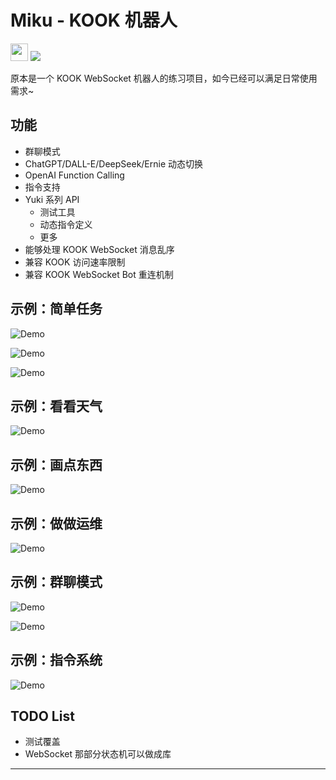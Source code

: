 # Miku - KOOK 机器人

<p>
  <img src="doc/kook-badge.png" height="28px" />
  <img src="https://img.shields.io/badge/typescript-%23007ACC.svg?style=for-the-badge&logo=typescript&logoColor=white" />
</p>

原本是一个 KOOK WebSocket 机器人的练习项目，如今已经可以满足日常使用需求~

## 功能

- 群聊模式
- ChatGPT/DALL-E/DeepSeek/Ernie 动态切换
- OpenAI Function Calling
- 指令支持
- Yuki 系列 API
  - 测试工具
  - 动态指令定义
  - 更多
- 能够处理 KOOK WebSocket 消息乱序
- 兼容 KOOK 访问速率限制
- 兼容 KOOK WebSocket Bot 重连机制

## 示例：简单任务

![Demo](doc/demo1.jpg)

![Demo](doc/demo4.jpg)

![Demo](doc/demo5.jpg)

## 示例：看看天气

![Demo](doc/demo6.jpg)

## 示例：画点东西

![Demo](doc/demo8.png)

## 示例：做做运维

![Demo](doc/demo7.jpg)

## 示例：群聊模式

![Demo](doc/demo2.png)

![Demo](doc/demo9.png)

## 示例：指令系统

![Demo](doc/demo3.jpg)

## TODO List

- 测试覆盖
- WebSocket 那部分状态机可以做成库

---
